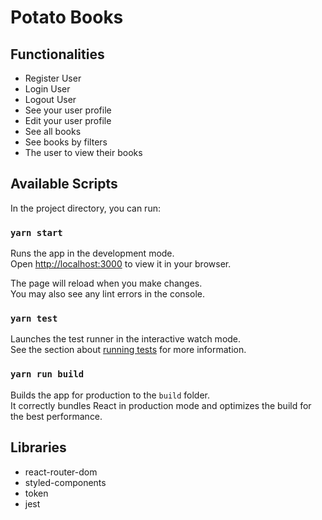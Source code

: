 # Potato Books

## Functionalities
- Register User
- Login User
- Logout User
- See your user profile
- Edit your user profile
- See all books
- See books by filters
- The user to view their books

## Available Scripts

In the project directory, you can run:

### `yarn start`

Runs the app in the development mode.\
Open [http://localhost:3000](http://localhost:3000) to view it in your browser.

The page will reload when you make changes.\
You may also see any lint errors in the console.

### `yarn test`

Launches the test runner in the interactive watch mode.\
See the section about [running tests](https://facebook.github.io/create-react-app/docs/running-tests) for more information.

### `yarn run build`

Builds the app for production to the `build` folder.\
It correctly bundles React in production mode and optimizes the build for the best performance.

## Libraries

- react-router-dom
- styled-components
- token
- jest
